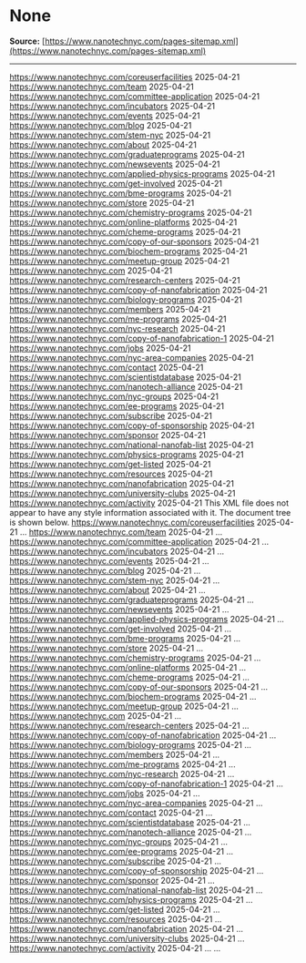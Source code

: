 # None

**Source:** [https://www.nanotechnyc.com/pages-sitemap.xml](https://www.nanotechnyc.com/pages-sitemap.xml)

---

https://www.nanotechnyc.com/coreuserfacilities 2025-04-21 https://www.nanotechnyc.com/team 2025-04-21 https://www.nanotechnyc.com/committee-application 2025-04-21 https://www.nanotechnyc.com/incubators 2025-04-21 https://www.nanotechnyc.com/events 2025-04-21 https://www.nanotechnyc.com/blog 2025-04-21 https://www.nanotechnyc.com/stem-nyc 2025-04-21 https://www.nanotechnyc.com/about 2025-04-21 https://www.nanotechnyc.com/graduateprograms 2025-04-21 https://www.nanotechnyc.com/newsevents 2025-04-21 https://www.nanotechnyc.com/applied-physics-programs 2025-04-21 https://www.nanotechnyc.com/get-involved 2025-04-21 https://www.nanotechnyc.com/bme-programs 2025-04-21 https://www.nanotechnyc.com/store 2025-04-21 https://www.nanotechnyc.com/chemistry-programs 2025-04-21 https://www.nanotechnyc.com/online-platforms 2025-04-21 https://www.nanotechnyc.com/cheme-programs 2025-04-21 https://www.nanotechnyc.com/copy-of-our-sponsors 2025-04-21 https://www.nanotechnyc.com/biochem-programs 2025-04-21 https://www.nanotechnyc.com/meetup-group 2025-04-21 https://www.nanotechnyc.com 2025-04-21 https://www.nanotechnyc.com/research-centers 2025-04-21 https://www.nanotechnyc.com/copy-of-nanofabrication 2025-04-21 https://www.nanotechnyc.com/biology-programs 2025-04-21 https://www.nanotechnyc.com/members 2025-04-21 https://www.nanotechnyc.com/me-programs 2025-04-21 https://www.nanotechnyc.com/nyc-research 2025-04-21 https://www.nanotechnyc.com/copy-of-nanofabrication-1 2025-04-21 https://www.nanotechnyc.com/jobs 2025-04-21 https://www.nanotechnyc.com/nyc-area-companies 2025-04-21 https://www.nanotechnyc.com/contact 2025-04-21 https://www.nanotechnyc.com/scientistdatabase 2025-04-21 https://www.nanotechnyc.com/nanotech-alliance 2025-04-21 https://www.nanotechnyc.com/nyc-groups 2025-04-21 https://www.nanotechnyc.com/ee-programs 2025-04-21 https://www.nanotechnyc.com/subscribe 2025-04-21 https://www.nanotechnyc.com/copy-of-sponsorship 2025-04-21 https://www.nanotechnyc.com/sponsor 2025-04-21 https://www.nanotechnyc.com/national-nanofab-list 2025-04-21 https://www.nanotechnyc.com/physics-programs 2025-04-21 https://www.nanotechnyc.com/get-listed 2025-04-21 https://www.nanotechnyc.com/resources 2025-04-21 https://www.nanotechnyc.com/nanofabrication 2025-04-21 https://www.nanotechnyc.com/university-clubs 2025-04-21 https://www.nanotechnyc.com/activity 2025-04-21
This XML file does not appear to have any style information associated with it. The document tree is shown below.
<urlset xmlns="http://www.sitemaps.org/schemas/sitemap/0.9" generatedBy="WIX">
<url>
<loc>https://www.nanotechnyc.com/coreuserfacilities</loc>
<lastmod>2025-04-21</lastmod>
...
</url>
<url>
<loc>https://www.nanotechnyc.com/team</loc>
<lastmod>2025-04-21</lastmod>
...
</url>
<url>
<loc>https://www.nanotechnyc.com/committee-application</loc>
<lastmod>2025-04-21</lastmod>
...
</url>
<url>
<loc>https://www.nanotechnyc.com/incubators</loc>
<lastmod>2025-04-21</lastmod>
...
</url>
<url>
<loc>https://www.nanotechnyc.com/events</loc>
<lastmod>2025-04-21</lastmod>
...
</url>
<url>
<loc>https://www.nanotechnyc.com/blog</loc>
<lastmod>2025-04-21</lastmod>
...
</url>
<url>
<loc>https://www.nanotechnyc.com/stem-nyc</loc>
<lastmod>2025-04-21</lastmod>
...
</url>
<url>
<loc>https://www.nanotechnyc.com/about</loc>
<lastmod>2025-04-21</lastmod>
...
</url>
<url>
<loc>https://www.nanotechnyc.com/graduateprograms</loc>
<lastmod>2025-04-21</lastmod>
...
</url>
<url>
<loc>https://www.nanotechnyc.com/newsevents</loc>
<lastmod>2025-04-21</lastmod>
...
</url>
<url>
<loc>https://www.nanotechnyc.com/applied-physics-programs</loc>
<lastmod>2025-04-21</lastmod>
...
</url>
<url>
<loc>https://www.nanotechnyc.com/get-involved</loc>
<lastmod>2025-04-21</lastmod>
...
</url>
<url>
<loc>https://www.nanotechnyc.com/bme-programs</loc>
<lastmod>2025-04-21</lastmod>
...
</url>
<url>
<loc>https://www.nanotechnyc.com/store</loc>
<lastmod>2025-04-21</lastmod>
...
</url>
<url>
<loc>https://www.nanotechnyc.com/chemistry-programs</loc>
<lastmod>2025-04-21</lastmod>
...
</url>
<url>
<loc>https://www.nanotechnyc.com/online-platforms</loc>
<lastmod>2025-04-21</lastmod>
...
</url>
<url>
<loc>https://www.nanotechnyc.com/cheme-programs</loc>
<lastmod>2025-04-21</lastmod>
...
</url>
<url>
<loc>https://www.nanotechnyc.com/copy-of-our-sponsors</loc>
<lastmod>2025-04-21</lastmod>
...
</url>
<url>
<loc>https://www.nanotechnyc.com/biochem-programs</loc>
<lastmod>2025-04-21</lastmod>
...
</url>
<url>
<loc>https://www.nanotechnyc.com/meetup-group</loc>
<lastmod>2025-04-21</lastmod>
...
</url>
<url>
<loc>https://www.nanotechnyc.com</loc>
<lastmod>2025-04-21</lastmod>
...
</url>
<url>
<loc>https://www.nanotechnyc.com/research-centers</loc>
<lastmod>2025-04-21</lastmod>
...
</url>
<url>
<loc>https://www.nanotechnyc.com/copy-of-nanofabrication</loc>
<lastmod>2025-04-21</lastmod>
...
</url>
<url>
<loc>https://www.nanotechnyc.com/biology-programs</loc>
<lastmod>2025-04-21</lastmod>
...
</url>
<url>
<loc>https://www.nanotechnyc.com/members</loc>
<lastmod>2025-04-21</lastmod>
...
</url>
<url>
<loc>https://www.nanotechnyc.com/me-programs</loc>
<lastmod>2025-04-21</lastmod>
...
</url>
<url>
<loc>https://www.nanotechnyc.com/nyc-research</loc>
<lastmod>2025-04-21</lastmod>
...
</url>
<url>
<loc>https://www.nanotechnyc.com/copy-of-nanofabrication-1</loc>
<lastmod>2025-04-21</lastmod>
...
</url>
<url>
<loc>https://www.nanotechnyc.com/jobs</loc>
<lastmod>2025-04-21</lastmod>
...
</url>
<url>
<loc>https://www.nanotechnyc.com/nyc-area-companies</loc>
<lastmod>2025-04-21</lastmod>
...
</url>
<url>
<loc>https://www.nanotechnyc.com/contact</loc>
<lastmod>2025-04-21</lastmod>
...
</url>
<url>
<loc>https://www.nanotechnyc.com/scientistdatabase</loc>
<lastmod>2025-04-21</lastmod>
...
</url>
<url>
<loc>https://www.nanotechnyc.com/nanotech-alliance</loc>
<lastmod>2025-04-21</lastmod>
...
</url>
<url>
<loc>https://www.nanotechnyc.com/nyc-groups</loc>
<lastmod>2025-04-21</lastmod>
...
</url>
<url>
<loc>https://www.nanotechnyc.com/ee-programs</loc>
<lastmod>2025-04-21</lastmod>
...
</url>
<url>
<loc>https://www.nanotechnyc.com/subscribe</loc>
<lastmod>2025-04-21</lastmod>
...
</url>
<url>
<loc>https://www.nanotechnyc.com/copy-of-sponsorship</loc>
<lastmod>2025-04-21</lastmod>
...
</url>
<url>
<loc>https://www.nanotechnyc.com/sponsor</loc>
<lastmod>2025-04-21</lastmod>
...
</url>
<url>
<loc>https://www.nanotechnyc.com/national-nanofab-list</loc>
<lastmod>2025-04-21</lastmod>
...
</url>
<url>
<loc>https://www.nanotechnyc.com/physics-programs</loc>
<lastmod>2025-04-21</lastmod>
...
</url>
<url>
<loc>https://www.nanotechnyc.com/get-listed</loc>
<lastmod>2025-04-21</lastmod>
...
</url>
<url>
<loc>https://www.nanotechnyc.com/resources</loc>
<lastmod>2025-04-21</lastmod>
...
</url>
<url>
<loc>https://www.nanotechnyc.com/nanofabrication</loc>
<lastmod>2025-04-21</lastmod>
...
</url>
<url>
<loc>https://www.nanotechnyc.com/university-clubs</loc>
<lastmod>2025-04-21</lastmod>
...
</url>
<url>
<loc>https://www.nanotechnyc.com/activity</loc>
<lastmod>2025-04-21</lastmod>
...
</url>
...
</urlset>